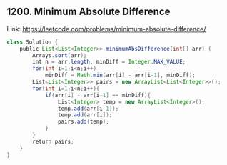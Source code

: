 ## 1200. Minimum Absolute Difference
Link: https://leetcode.com/problems/minimum-absolute-difference/

```java
class Solution {
    public List<List<Integer>> minimumAbsDifference(int[] arr) {
        Arrays.sort(arr);
        int n = arr.length, minDiff = Integer.MAX_VALUE;
        for(int i=1;i<n;i++)
            minDiff = Math.min(arr[i] - arr[i-1], minDiff);
        List<List<Integer>> pairs = new ArrayList<List<Integer>>();
        for(int i=1;i<n;i++){
            if(arr[i] - arr[i-1] == minDiff){
                List<Integer> temp = new ArrayList<Integer>();
                temp.add(arr[i-1]);
                temp.add(arr[i]);
                pairs.add(temp);
            }
        }
        return pairs;
    }
}
```
